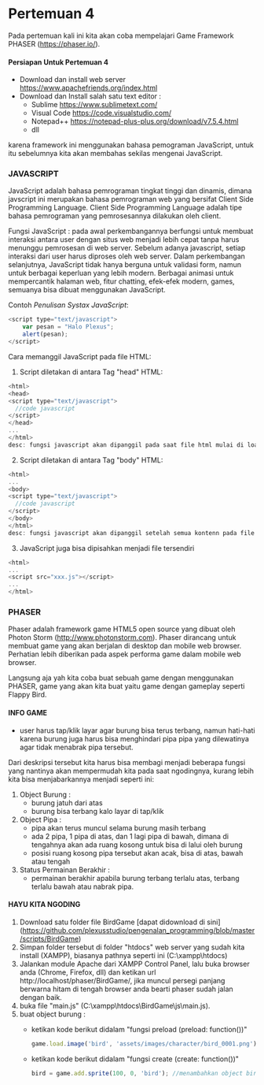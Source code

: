 # Pertemuan 4

Pada pertemuan kali ini kita akan coba mempelajari Game Framework PHASER (https://phaser.io/).

#### Persiapan Untuk Pertemuan 4
- Download dan install web server https://www.apachefriends.org/index.html
- Download dan Install salah satu text editor :
  - Sublime https://www.sublimetext.com/
  - Visual Code https://code.visualstudio.com/
  - Notepad++ https://notepad-plus-plus.org/download/v7.5.4.html
  - dll 
  
karena framework ini menggunakan bahasa pemograman JavaScript, untuk itu sebelumnya kita akan membahas sekilas mengenai JavaScript.

### JAVASCRIPT
JavaScript adalah bahasa pemrograman tingkat tinggi dan dinamis, dimana javscript ini merupakan bahasa pemrograman web yang bersifat Client Side Programming Language. Client Side Programming Language adalah tipe bahasa pemrograman yang pemrosesannya dilakukan oleh client.

Fungsi JavaScript : pada awal perkembangannya berfungsi untuk membuat interaksi antara user dengan situs web menjadi lebih cepat tanpa harus menunggu pemrosesan di web server. Sebelum adanya javascript, setiap interaksi dari user harus diproses oleh web server.
Dalam perkembangan selanjutnya, JavaScript tidak hanya berguna untuk validasi form, namun untuk berbagai keperluan yang lebih modern. Berbagai animasi untuk mempercantik halaman web, fitur chatting, efek-efek modern, games, semuanya bisa dibuat menggunakan JavaScript.

Contoh *Penulisan Systax JavaScript*:
```javascript
<script type="text/javascript">
	var pesan = "Halo Plexus";
	alert(pesan);
</script>
```

Cara memanggil JavaScript pada file HTML:
1. Script diletakan di antara Tag "head" HTML:
```javascript
<html>
<head>
<script type="text/javascript">
  //code javascript
</script>
</head>
...
</html>
desc: fungsi javascript akan dipanggil pada saat file html mulai di load
```

2. Script diletakan di antara Tag "body" HTML:
```javascript
<html>
...
<body>
<script type="text/javascript">
  //code javascript
</script>
</body>
</html>
desc: fungsi javascript akan dipanggil setelah semua kontenn pada file html selesai di load
```
  
3. JavaScript juga bisa dipisahkan menjadi file tersendiri
```javascript
<html>
...
<script src="xxx.js"></script>
...
</html>
```

### PHASER
Phaser adalah framework game HTML5 open source yang dibuat oleh Photon Storm (http://www.photonstorm.com). Phaser dirancang untuk membuat game yang akan berjalan di desktop dan mobile web browser. Perhatian lebih diberikan pada aspek performa game dalam mobile web browser.

Langsung aja yah kita coba buat sebuah game dengan menggunakan PHASER, game yang akan kita buat yaitu game dengan gameplay seperti Flappy Bird.

#### INFO GAME
- user harus tap/klik layar agar burung bisa terus terbang, namun hati-hati karena burung juga harus bisa menghindari pipa pipa yang dilewatinya agar tidak menabrak pipa tersebut.

Dari deskripsi tersebut kita harus bisa membagi menjadi beberapa fungsi yang nantinya akan mempermudah kita pada saat ngodingnya, kurang lebih kita bisa menjabarkannya menjadi seperti ini:
1. Object Burung : 
   - burung jatuh dari atas
   - burung bisa terbang kalo layar di tap/klik
2. Object Pipa :
   - pipa akan terus muncul selama burung masih terbang
   - ada 2 pipa, 1 pipa di atas, dan 1 lagi pipa di bawah, dimana di tengahnya akan ada ruang kosong untuk bisa di lalui oleh burung
   - posisi ruang kosong pipa tersebut akan acak, bisa di atas, bawah atau tengah
3. Status Permainan Berakhir :
   - permainan berakhir apabila burung terbang terlalu atas, terbang terlalu bawah atau nabrak pipa.


#### HAYU KITA NGODING
1. Download satu folder file BirdGame [dapat didownload di sini] (https://github.com/plexusstudio/pengenalan_programming/blob/master/scripts/BirdGame)
2. Simpan folder tersebut di folder "htdocs" web server yang sudah kita install (XAMPP), biasanya pathnya seperti ini (C:\xampp\htdocs)
3. Jalankan module Apache dari XAMPP Control Panel, lalu buka browser anda (Chrome, Firefox, dll) dan ketikan url http://localhost/phaser/BirdGame/, jika muncul persegi panjang berwarna hitam di tengah browser anda bearti phaser sudah jalan dengan baik.
4. buka file "main.js" (C:\xampp\htdocs\BirdGame\js\main.js).
5. buat object burung :
   - ketikan kode berikut didalam "fungsi preload (preload: function())"
     ```javascript
     game.load.image('bird', 'assets/images/character/bird_0001.png'); //mengakses image bird_0001.png dan menamakannya dengan nama "bird"
     ```
     
   - ketikan kode berikut didalam "fungsi create (create: function())"
     ```javascript
     bird = game.add.sprite(100, 0, 'bird'); //menambahkan object bird kedalam stage game dengan posisi x=100
     ```
